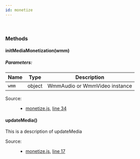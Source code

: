 ```yaml
---
id: monetize
---
```

<!--link type="text/css" rel="stylesheet" href="/jsDoc.css"></link-->
<div id="main">

<section>
<header>
<h2></h2>
</header>
<article>
<div className="container-overview">
<dl className="details">
</dl>
</div>
<h3 className="subsection-title">Methods</h3>
<h4 className="name" id="initMediaMonetization"><span className="type-signature"></span>initMediaMonetization<span className="signature">(wmm)</span><span className="type-signature"></span></h4>
<h5>Parameters:</h5>
<table className="params">
<thead>
<tr>
<th>Name</th>
<th>Type</th>
<th className="last">Description</th>
</tr>
</thead>
<tbody>
<tr>
<td className="name"><code>wmm</code></td>
<td className="type">
<span className="param-type">object</span>
</td>
<td className="description last">WmmAudio or WmmVideo instance</td>
</tr>
</tbody>
</table>
<dl className="details">
<dt className="tag-source">Source:</dt>
<dd className="tag-source"><ul className="dummy"><li>
<a href="pathname:///jsdoc/monetize.js.html">monetize.js</a>, <a href="pathname:///jsdoc/monetize.js.html#line34">line 34</a>
</li></ul></dd>
</dl>
<h4 className="name" id="updateMedia"><span className="type-signature"></span>updateMedia<span className="signature">()</span><span className="type-signature"></span></h4>
<div className="description">
This is a description of updateMedia
</div>
<dl className="details">
<dt className="tag-source">Source:</dt>
<dd className="tag-source"><ul className="dummy"><li>
<a href="pathname:///jsdoc/monetize.js.html">monetize.js</a>, <a href="pathname:///jsdoc/monetize.js.html#line17">line 17</a>
</li></ul></dd>
</dl>
</article>
</section>
</div>

